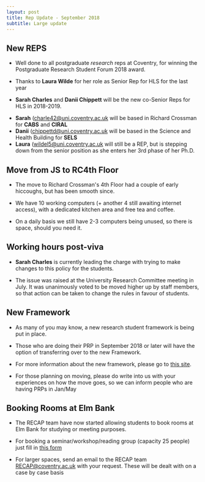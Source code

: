 ```yaml
---
layout: post
title: Rep Update - September 2018
subtitle: Large update
---
```


## New REPS

* Well done to all postgraduate *research* reps at Coventry, for winning the Postgraduate Research Student Forum 2018 award.

* Thanks to **Laura Wilde** for her role as Senior Rep for HLS for the last year

* **Sarah Charles** and **Danii Chippett** will be the new co-Senior Reps for HLS in 2018-2019.

- **Sarah** ([charle42@uni.coventry.ac.uk]((mailto:charle42@uni.coventry.ac.uk)) will be based in Richard Crossman for **CABS** and **CIRAL**
- **Danii** ([chippettd@uni.coventry.ac.uk]((mailto:chippettd@uni.coventry.ac.uk)) will be based in the Science and Health Building for **SELS**
- **Laura** ([wildel5@uni.coventry.ac.uk]((mailto:wildel5@uni.coventry.ac.uk)) will still be a REP, but is stepping down from the senior position as she enters her 3rd phase of her Ph.D.



## Move from JS to RC4th Floor

* The move to Richard Crossman's 4th Floor had a couple of early hiccoughs, but has been smooth since.

* We have 10 working computers (+ another 4 still awaiting internet access), with a dedicated kitchen area and free tea and coffee.

* On a daily basis we still have 2-3 computers being unused, so there is space, should you need it.

## Working hours post-viva

* **Sarah Charles** is currently leading the charge with trying to make changes to this policy for the students.

* The issue was raised at the University Research Committee meeting in July. It was unanimously voted to be moved higher up by staff members, so that action can be taken to change the rules in favour of students.

## New Framework

* As many of you may know, a new research student framework is being put in place.

* Those who are doing their PRP in September 2018 or later will have the option of transferring over to the new Framework.

* For more information about the new framework, please go to [this site](https://emea01.safelinks.protection.outlook.com/?url=http%3A%2F%2Frecap.coventry.domains%2Fnewframework%2F&data=02%7C01%7Ccharle42%40uni.coventry.ac.uk%7Cd620944aaa1c4e9d858908d60d92403f%7C4b18ab9a37654abeac7c0e0d398afd4f%7C0%7C0%7C636711319133110177&sdata=2xQIOSUod%2FXPcrj4EzqmacqQoCjG6szV1u%2B%2BOWJUncY%3D&reserved=0).

* For those planning on moving, please do write into us with your experiences on how the move goes, so we can inform people who are having PRPs in Jan/May

## Booking Rooms at Elm Bank

* The RECAP team have now started allowing students to book rooms at Elm Bank for studying or meeting purposes.

* For booking a seminar/workshop/reading group (capacity 25 people) just fill in [this form](https://emea01.safelinks.protection.outlook.com/?url=https%3A%2F%2Fforms.office.com%2FPages%2FResponsePage.aspx%3Fid%3DmqsYS2U3vkqsfA4NOYr9T0J0V6Md3HNNj94BvfxrC-lUOU9CSzhXOUhIOVlWT1BPTkpPTkZMM1FaNC4u&data=02%7C01%7Ccharle42%40uni.coventry.ac.uk%7Cd620944aaa1c4e9d858908d60d92403f%7C4b18ab9a37654abeac7c0e0d398afd4f%7C0%7C0%7C636711319133110177&sdata=9T3lSBfnPPxn%2BCVVqrYhYx9Z4RD5%2F9HRhJ2hRa1LJV4%3D&reserved=0)

* For larger spaces, send an email to the RECAP team [RECAP@coventry.ac.uk](mailto:RECAP@coventry.ac.uk) with your request. These will be dealt with on a case by case basis
